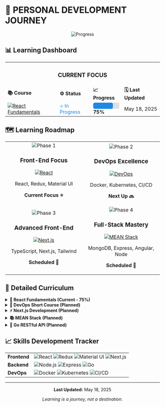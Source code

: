 # 🚀 PERSONAL DEVELOPMENT JOURNEY

<div align="center">
  
![Progress](https://progress-bar.dev/30/?title=Overall%20Progress&width=500&color=1A73E8)

</div>

## 📊 Learning Dashboard

<table>
  <tr>
    <th colspan="4" align="center"><h3>CURRENT FOCUS</h3></th>
  </tr>
  <tr>
    <td><strong>📚 Course</strong></td>
    <td><strong>⚙️ Status</strong></td>
    <td><strong>📈 Progress</strong></td>
    <td><strong>🗓️ Last Updated</strong></td>
  </tr>
  <tr>
    <td>
      <a href="./reactFundCourse/workshop_product/frontend/README.md">
        <img src="https://img.shields.io/badge/React-Fundamentals-61DAFB?style=flat-square&logo=react" alt="React Fundamentals"/>
      </a>
    </td>
    <td><span style="color:#1E88E5">⟢ In Progress</span></td>
    <td>
      <div style="background-color:#e0e0e0;border-radius:5px;height:20px;width:100%">
        <div style="background-color:#1E88E5;height:100%;width:75%;border-radius:5px;"></div>
      </div>
      <strong>75%</strong>
    </td>
    <td>May 18, 2025</td>
  </tr>
</table>

## 🗺️ Learning Roadmap

<div align="center">
  <table width="100%">
    <tr>
      <td width="50%" align="center">
        <img src="https://img.shields.io/badge/Phase-1-success?style=for-the-badge" alt="Phase 1"/>
        <h3>Front-End Focus</h3>
        <a href="./reactFundCourse/workshop_product/frontend/README.md">
          <img src="https://img.shields.io/badge/React-Fundamentals-61DAFB?style=flat-square&logo=react" alt="React"/>
        </a>
        <p>React, Redux, Material UI</p>
        <p><strong>Current Focus ⭐</strong></p>
      </td>
      <td width="50%" align="center">
        <img src="https://img.shields.io/badge/Phase-2-lightgrey?style=for-the-badge" alt="Phase 2"/>
        <h3>DevOps Excellence</h3>
        <a href="./devops_course/README.md">
          <img src="https://img.shields.io/badge/DevOps-Fundamentals-326CE5?style=flat-square&logo=kubernetes" alt="DevOps"/>
        </a>
        <p>Docker, Kubernetes, CI/CD</p>
        <p><strong>Next Up 🔜</strong></p>
      </td>
    </tr>
    <tr>
      <td width="50%" align="center">
        <img src="https://img.shields.io/badge/Phase-3-lightgrey?style=for-the-badge" alt="Phase 3"/>
        <h3>Advanced Front-End</h3>
        <a href="./nextjs_course/README.md">
          <img src="https://img.shields.io/badge/Next.js-Development-000000?style=flat-square&logo=next.js" alt="Next.js"/>
        </a>
        <p>TypeScript, Next.js, Tailwind</p>
        <p><strong>Scheduled 📅</strong></p>
      </td>
      <td width="50%" align="center">
        <img src="https://img.shields.io/badge/Phase-4-lightgrey?style=for-the-badge" alt="Phase 4"/>
        <h3>Full-Stack Mastery</h3>
        <a href="./mean_stack/README.md">
          <img src="https://img.shields.io/badge/MEAN-Stack-DD0031?style=flat-square&logo=angular" alt="MEAN Stack"/>
        </a>
        <p>MongoDB, Express, Angular, Node</p>
        <p><strong>Scheduled 📅</strong></p>
      </td>
    </tr>
  </table>
</div>

## 📝 Detailed Curriculum

<details>
  <summary><strong>🔄 React Fundamentals (Current - 75%)</strong></summary>
  <br>
  <ul>
    <li>⭐ Component architecture and lifecycle</li>
    <li>⭐ State management with Redux</li>
    <li>⭐ Material UI for responsive design</li>
    <li>⭐ React Hooks & Custom Hooks</li>
    <li>⭐ Performance optimization</li>
  </ul>
  <p><a href="./reactFundCourse/workshop_product/frontend/README.md">View detailed progress →</a></p>
</details>

<details>
  <summary><strong>🐳 DevOps Short Course (Planned)</strong></summary>
  <br>
  <ul>
    <li>📦 Containerization with Docker</li>
    <li>☸️ Orchestration with Kubernetes</li>
    <li>🏗️ Infrastructure as Code with Terraform</li>
    <li>📊 Monitoring with Datadog</li>
    <li>🔄 CI/CD Pipeline Implementation</li>
    <li>🔌 API Gateway with Kong</li>
    <li>📝 GitOps Workflow</li>
    <li>🧩 Microservices Architecture</li>
  </ul>
  <p><a href="./devops_course/README.md">View course details →</a></p>
</details>

<details>
  <summary><strong>⚡ Next.js Development (Planned)</strong></summary>
  <br>
  <ul>
    <li>📘 TypeScript Integration</li>
    <li>🔄 Server-Side Rendering & Static Generation</li>
    <li>🧭 Advanced Routing</li>
    <li>🗃️ State Management with Zustand</li>
    <li>💅 Styling with Tailwind CSS</li>
    <li>📊 Data Fetching with React Query</li>
    <li>🧩 Component Library with Shadcn</li>
  </ul>
  <p><a href="./nextjs_course/README.md">View course details →</a></p>
</details>

<details>
  <summary><strong>📚 MEAN Stack (Planned)</strong></summary>
  <br>
  <ul>
    <li>🗄️ MongoDB Database Design</li>
    <li>🌐 RESTful API with Express.js</li>
    <li>🅰️ Front-end with Angular 17</li>
    <li>📡 Backend Services with Node.js</li>
    <li>📦 Monorepo Architecture with Nx</li>
  </ul>
  <p><a href="./mean_stack/README.md">View course details →</a></p>
</details>

<details>
  <summary><strong>🐹 Go RESTful API (Planned)</strong></summary>
  <br>
  <ul>
    <li>🔍 Go Language Fundamentals</li>
    <li>🍸 Web Development with Gin Framework</li>
    <li>📡 RESTful API Design Principles</li>
    <li>🔒 Authentication & Authorization</li>
    <li>📊 Database Integration</li>
  </ul>
  <p><a href="./golang_api/README.md">View course details →</a></p>
</details>

## 📈 Skills Development Tracker

<div align="center">
  <table>
    <tr>
      <td><strong>Frontend</strong></td>
      <td>
        <img src="https://img.shields.io/badge/React-75%25-61DAFB?style=flat-square&logo=react" alt="React"/>
        <img src="https://img.shields.io/badge/Redux-65%25-764ABC?style=flat-square&logo=redux" alt="Redux"/>
        <img src="https://img.shields.io/badge/Material_UI-70%25-0081CB?style=flat-square&logo=material-ui" alt="Material UI"/>
        <img src="https://img.shields.io/badge/Next.js-Planned-000000?style=flat-square&logo=next.js" alt="Next.js"/>
      </td>
    </tr>
    <tr>
      <td><strong>Backend</strong></td>
      <td>
        <img src="https://img.shields.io/badge/Node.js-Planned-339933?style=flat-square&logo=node.js" alt="Node.js"/>
        <img src="https://img.shields.io/badge/Express-Planned-000000?style=flat-square&logo=express" alt="Express"/>
        <img src="https://img.shields.io/badge/Go-Planned-00ADD8?style=flat-square&logo=go" alt="Go"/>
      </td>
    </tr>
    <tr>
      <td><strong>DevOps</strong></td>
      <td>
        <img src="https://img.shields.io/badge/Docker-Planned-2496ED?style=flat-square&logo=docker" alt="Docker"/>
        <img src="https://img.shields.io/badge/Kubernetes-Planned-326CE5?style=flat-square&logo=kubernetes" alt="Kubernetes"/>
        <img src="https://img.shields.io/badge/CI/CD-Planned-FC6D26?style=flat-square&logo=gitlab" alt="CI/CD"/>
      </td>
    </tr>
  </table>
</div>

---

<div align="center">
  <p><strong>Last Updated:</strong> May 18, 2025</p>
  <p><em>Learning is a journey, not a destination.</em></p>
</div>
